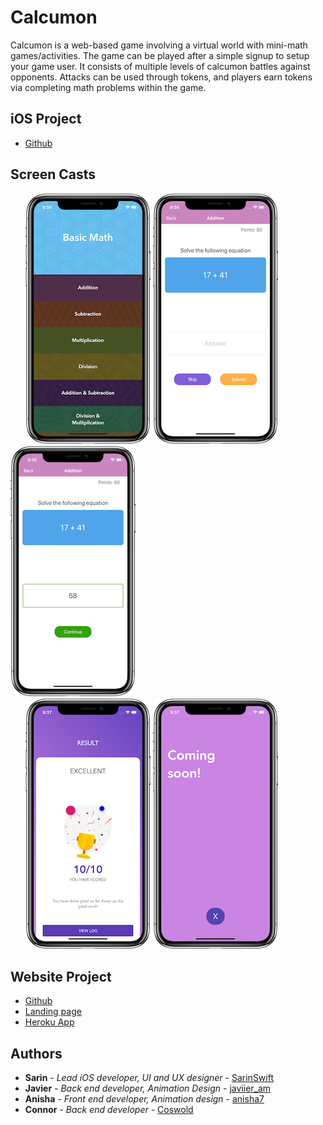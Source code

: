 # Calcumon

Calcumon is a web-based game involving a virtual world with mini-math games/activities. The game can be played after a 
simple signup to setup your game user. It consists of multiple levels of calcumon battles against opponents. Attacks can be used through tokens, and players earn tokens via completing math problems within the game. 

## iOS Project
* [Github](https://github.com/SarinSwift/Calcumon)

## Screen Casts
&nbsp; &nbsp; &nbsp; ![Main](Images/Mainpage.png)  ![Addition](Images/Addition.png) ![AdditionCorr](Images/AdditionCorrect.png)  
&nbsp; &nbsp; &nbsp; ![Result](Images/Result.png) ![ComingSoon](Images/ComingSoon.png)

## Website Project
* [Github](https://github.com/Coswold/Calcumon) 
* [Landing page](https://anisha7.github.io/Calcumon-website/?) 
* [Heroku App](https://calcumon.herokuapp.com/)


## Authors

* **Sarin** - *Lead iOS developer, UI and UX designer* - [SarinSwift](https://github.com/SarinSwift)
* **Javier** - *Back end developer, Animation Design* - [javiier_am](https://github.com/javiermms)
* **Anisha** - *Front end developer, Animation design* - [anisha7](https://github.com/Anisha7)
* **Connor** - *Back end developer* - [Coswold](https://github.com/Coswold)
